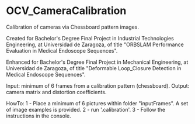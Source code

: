 # OCV_CameraCalibration

Calibration of cameras via Chessboard pattern images.

Created for Bachelor's Degree Final Project in Industrial Technologies Engineering, at Universidad de Zaragoza, of title "ORBSLAM Performance Evaluation in Medical Endoscope Sequences".

Enhanced for Bachelor's Degree Final Project in Mechanical Engineering, at Universidad de Zaragoza, of title "Deformable Loop_Closure Detection in Medical Endoscope Sequences".

Input: minimum of 6 frames from a calibration pattern (chessboard).
Output: camera matrix and distortion coefficients.

HowTo:
 1 - Place a minimum of 6 pictures within folder "inputFrames". A set of image examples is provided.
 2 - run '.calibration'. 
 3 - Follow the instructions in the console.

